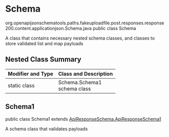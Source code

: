 # Schema
org.openapijsonschematools.paths.fakeuploadfile.post.responses.response200.content.applicationjson.Schema.java
public class Schema

A class that contains necessary nested schema classes, and classes to store validated list and map payloads

## Nested Class Summary
| Modifier and Type | Class and Description |
| ----------------- | ---------------------- |
| static class | Schema.Schema1<br> schema class |

## Schema1
public class Schema1
extends [ApiResponseSchema.ApiResponseSchema1](../../../../../../../../components/schemas/ApiResponseSchema.md#apiresponseschema1)

A schema class that validates payloads
